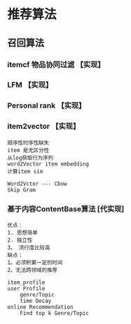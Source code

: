 # 推荐算法

## 召回算法
### itemcf 物品协同过滤 【实现】
### LFM 【实现】
### Personal rank 【实现】
### item2vector 【实现】
    顺序性时序性缺失
    item 是无区分性
    从log获取行为序列
    word2Vector item embedding
    计算item sim

    Word2Vctor --- Cbow
    Skip Gram 
### 基于内容ContentBase算法 [代实现]
    优点：
    1. 思想简单
    2. 独立性
    3。 流行度比较高
    缺点：
    1。必须积累一定的时间
    2。无法跨领域的推荐
    
    item_profile
    user Profile
        genre/Topic
        time Decay
    online Recommendation
        Find top k Genre/Topic